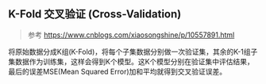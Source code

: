 ## K-Fold 交叉验证 (Cross-Validation)
> 参考 https://www.cnblogs.com/xiaosongshine/p/10557891.html

将原始数据分成K组(K-Fold)，将每个子集数据分别做一次验证集，其余的K-1组子集数据作为训练集，这样会得到K个模型。这K个模型分别在验证集中评估结果，最后的误差MSE(Mean Squared Error)加和平均就得到交叉验证误差。